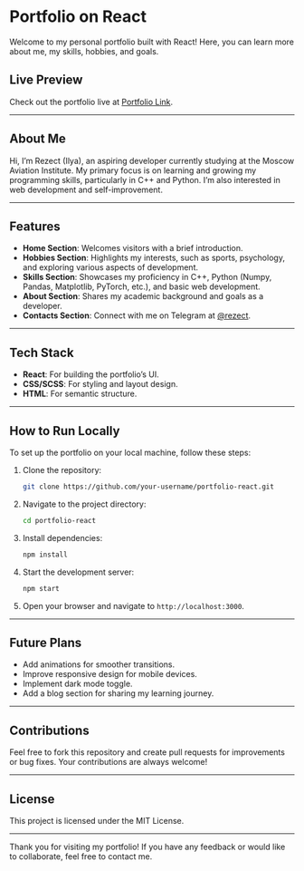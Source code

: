 # Portfolio on React

Welcome to my personal portfolio built with React! Here, you can learn more about me, my skills, hobbies, and goals.

## Live Preview
Check out the portfolio live at [Portfolio Link](#).

---

## About Me
Hi, I’m Rezect (Ilya), an aspiring developer currently studying at the Moscow Aviation Institute. My primary focus is on learning and growing my programming skills, particularly in C++ and Python. I’m also interested in web development and self-improvement.

---

## Features
- **Home Section**: Welcomes visitors with a brief introduction.
- **Hobbies Section**: Highlights my interests, such as sports, psychology, and exploring various aspects of development.
- **Skills Section**: Showcases my proficiency in C++, Python (Numpy, Pandas, Matplotlib, PyTorch, etc.), and basic web development.
- **About Section**: Shares my academic background and goals as a developer.
- **Contacts Section**: Connect with me on Telegram at [@rezect](https://t.me/rezect).

---

## Tech Stack
- **React**: For building the portfolio’s UI.
- **CSS/SCSS**: For styling and layout design.
- **HTML**: For semantic structure.

---

## How to Run Locally
To set up the portfolio on your local machine, follow these steps:

1. Clone the repository:
   ```bash
   git clone https://github.com/your-username/portfolio-react.git
   ```

2. Navigate to the project directory:
   ```bash
   cd portfolio-react
   ```

3. Install dependencies:
   ```bash
   npm install
   ```

4. Start the development server:
   ```bash
   npm start
   ```

5. Open your browser and navigate to `http://localhost:3000`.

---

## Future Plans
- Add animations for smoother transitions.
- Improve responsive design for mobile devices.
- Implement dark mode toggle.
- Add a blog section for sharing my learning journey.

---

## Contributions
Feel free to fork this repository and create pull requests for improvements or bug fixes. Your contributions are always welcome!

---

## License
This project is licensed under the MIT License.

---

Thank you for visiting my portfolio! If you have any feedback or would like to collaborate, feel free to contact me.

